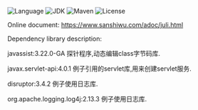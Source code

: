 ![Language](https://img.shields.io/badge/language-java-orange.svg)
![JDK](https://img.shields.io/badge/OpenJDK-11-yellow.svg)
![Maven](https://raster.shields.io/badge/Maven-3.6.3-red.svg)
![License](https://img.shields.io/badge/license-CCBY4.0-000000.svg)

Online document: https://www.sanshiwu.com/adoc/juli.html

Dependency library description:

javassist:3.22.0-GA 探针程序,动态编辑class字节码库.

javax.servlet-api:4.0.1 例子引用的servlet库,用来创建servlet服务.

disruptor:3.4.2 例子使用日志库.

org.apache.logging.log4j:2.13.3 例子使用日志库.
